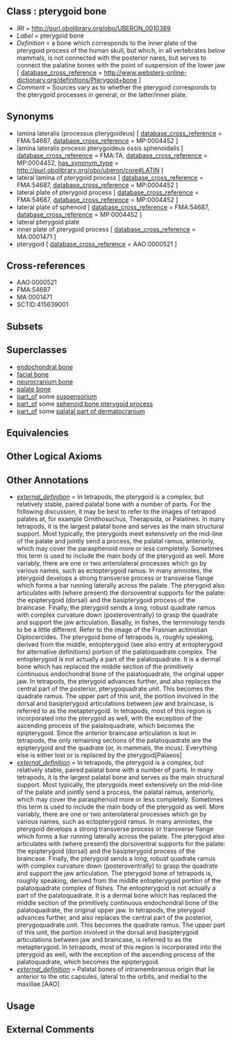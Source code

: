 
## Class : pterygoid bone

 * *IRI* = http://purl.obolibrary.org/obo/UBERON_0010389
 * *Label* = pterygoid bone
 * *Definition* = a bone which corresponds to the inner plate of the pterygoid process of the human skull, but which, in all vertebrates below mammals, is not connected with the posterior nares, but serves to connect the palatine bones with the point of suspension of the lower jaw [ [database_cross_reference](../../ef/oboInOwl#hasDbXref.md) = http://www.websters-online-dictionary.org/definitions/Pterygoid+bone ]
 * *Comment* = Sources vary as to whether the pterygoid corresponds to the pterygoid processes in general, or the latter/inner plate.

## Synonyms

 * lamina lateralis (processus pterygoideus) [ [database_cross_reference](../../ef/oboInOwl#hasDbXref.md) = FMA:54687, [database_cross_reference](../../ef/oboInOwl#hasDbXref.md) = MP:0004452 ]
 * lamina lateralis processi pterygoideus ossis sphenoidalis [ [database_cross_reference](../../ef/oboInOwl#hasDbXref.md) = FMA:TA, [database_cross_reference](../../ef/oboInOwl#hasDbXref.md) = MP:0004452, [has_synonym_type](../../pe/oboInOwl#hasSynonymType.md) = http://purl.obolibrary.org/obo/uberon/core#LATIN ]
 * lateral lamina of pterygoid process [ [database_cross_reference](../../ef/oboInOwl#hasDbXref.md) = FMA:54687, [database_cross_reference](../../ef/oboInOwl#hasDbXref.md) = MP:0004452 ]
 * lateral plate of pterygoid process [ [database_cross_reference](../../ef/oboInOwl#hasDbXref.md) = FMA:54687, [database_cross_reference](../../ef/oboInOwl#hasDbXref.md) = MP:0004452 ]
 * lateral plate of sphenoid [ [database_cross_reference](../../ef/oboInOwl#hasDbXref.md) = FMA:54687, [database_cross_reference](../../ef/oboInOwl#hasDbXref.md) = MP:0004452 ]
 * lateral pterygoid plate
 * inner plate of pterygoid process [ [database_cross_reference](../../ef/oboInOwl#hasDbXref.md) = MA:0001471 ]
 * pterygoid [ [database_cross_reference](../../ef/oboInOwl#hasDbXref.md) = AAO:0000521 ]

## Cross-references

 * AAO:0000521
 * FMA:54687
 * MA:0001471
 * SCTID:415639001

## Subsets


## Superclasses

 * [endochondral bone](../../UBERON/13/UBERON_0002513.md)
 * [facial bone](../../UBERON/62/UBERON_0003462.md)
 * [neurocranium bone](../../UBERON/64/UBERON_0011164.md)
 * [palate bone](../../UBERON/71/UBERON_0012071.md)
 * [part_of](../../BFO/50/BFO_0000050.md) some [suspensorium](../../UBERON/08/UBERON_0003108.md)
 * [part_of](../../BFO/50/BFO_0000050.md) some [sphenoid bone pterygoid process](../../UBERON/49/UBERON_0004649.md)
 * [part_of](../../BFO/50/BFO_0000050.md) some [palatal part of dermatocranium](../../UBERON/72/UBERON_0012072.md)

## Equivalencies


## Other Logical Axioms


## Other Annotations

 * *[external_definition](../../UBPROP/01/UBPROP_0000001.md)* = In tetrapods, the pterygoid is a complex, but relatively stable, paired palatal bone with a number of parts.  For the following discussion, it may be best to refer to the images of tetrapod palates at, for example Ornithosuchus, Therapsida, or Palatines.  In many tetrapods, it is the largest palatal bone and serves as the main structural support.  Most typically, the pterygoids meet extensively on the mid-line of the palate and jointly send a process, the palatal ramus, anteriorly, which may cover the parasphenoid more or less completely.  Sometimes this term is used to include the main body of the pterygoid as well.  More variably, there are one or two anterolateral processes which go by various names, such as ectopterygoid ramus.   In many amniotes, the pterygoid develops a strong  transverse process or transverse flange which forms a bar running laterally across the palate. The pterygoid also articulates with (where present) the dorsoventral supports for the palate: the epipterygoid (dorsal) and the basipterygoid process of the braincase.  Finally, the pterygoid sends a long, robust quadrate ramus with complex curvature down (posteroventrally) to grasp the quadrate and support the jaw articulation. Basally, in fishes, the terminology tends to be a little different.  Refer to the image of the Frasnian actinistian Diplocercides.  The pterygoid bone of tetrapods is, roughly speaking, derived from the middle, entopterygoid (see also entry at entopterygoid for alternative definitions)  portion of the palatoquadrate complex.  The entopterygoid is not actually a part of the palatoquadrate.  It is a dermal bone which has replaced the middle section of the primitively continuous endochondral bone of the palatoquadrate, the original upper jaw.  In tetrapods, the pterygoid advances further, and also replaces the central part of the posterior, pterygoquadrate unit.  This becomes the quadrate ramus.  The upper part of this unit, the portion involved in the dorsal and basipterygoid articulations between jaw and braincase, is referred to as the metapterygoid.  In tetrapods, most of this region is incorporated into the pterygoid as well, with the exception of the ascending process of the palatoquadrate, which becomes the epipterygoid. Since the anterior braincase articulation is lost in tetrapods, the only remaining sections of the palatoquadrate are the epipterygoid and the quadrate (or, in mammals, the incus).  Everything else is either lost or is replaced by the pterygoid[Palaeos]
 * *[external_definition](../../UBPROP/01/UBPROP_0000001.md)* = In tetrapods, the pterygoid is a complex, but relatively stable, paired palatal bone with a number of parts. In many tetrapods, it is the largest palatal bone and serves as the main structural support.  Most typically, the pterygoids meet extensively on the mid-line of the palate and jointly send a process, the palatal ramus, anteriorly, which may cover the parasphenoid more or less completely.  Sometimes this term is used to include the main body of the pterygoid as well.  More variably, there are one or two anterolateral processes which go by various names, such as ectopterygoid ramus.   In many amniotes, the pterygoid develops a strong  transverse process or transverse flange which forms a bar running laterally across the palate. The pterygoid also articulates with (where present) the dorsoventral supports for the palate: the epipterygoid (dorsal) and the basipterygoid process of the braincase.  Finally, the pterygoid sends a long, robust quadrate ramus with complex curvature down (posteroventrally) to grasp the quadrate and support the jaw articulation. The pterygoid bone of tetrapods is, roughly speaking, derived from the middle entopterygoid portion of the palatoquadrate complex of fishes. The entopterygoid is not actually a part of the palatoquadrate.  It is a dermal bone which has replaced the middle section of the primitively continuous endochondral bone of the palatoquadrate, the original upper jaw.  In tetrapods, the pterygoid advances further, and also replaces the central part of the posterior, pterygoquadrate unit.  This becomes the quadrate ramus.  The upper part of this unit, the portion involved in the dorsal and basipterygoid articulations between jaw and braincase, is referred to as the metapterygoid.  In tetrapods, most of this region is incorporated into the pterygoid as well, with the exception of the ascending process of the palatoquadrate, which becomes the epipterygoid.
 * *[external_definition](../../UBPROP/01/UBPROP_0000001.md)* = Palatal bones of intramembranous origin that lie anterior to the otic capsules, lateral to the orbits, and medial to the maxillae.[AAO]

## Usage


## External Comments

